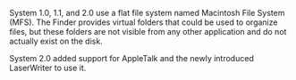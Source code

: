 System 1.0, 1.1, and 2.0 use a flat file system named Macintosh File System (MFS). The Finder provides virtual folders that could be used to organize files, but these folders are not visible from any other application and do not actually exist on the disk.

System 2.0 added support for AppleTalk and the newly introduced LaserWriter to use it.
